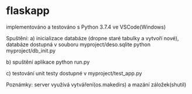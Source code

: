 # flaskapp

implementováno a testováno s Python 3.7.4 ve VSCode(Windows)

Spuštění:
a) inicializace databáze (dropne staré tabulky a vytvoří nové), databáze dostupná v souboru myproject/deso.sqlite
  python myproject/db_init.py
  
b) spuštění aplikace
  python run.py

c) testování
  unit testy dostupné v myproject/test_app.py


Poznámky:
server využívá vytváření(os.makedirs) a mazání záložek(shutil)
